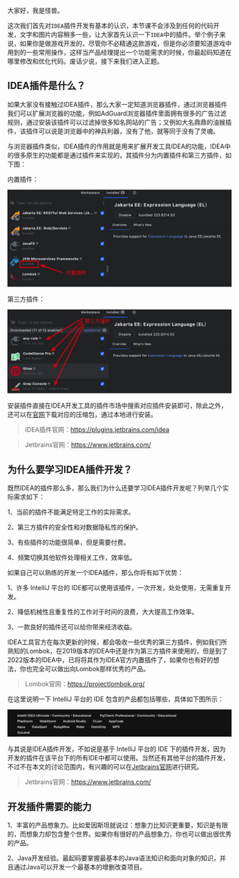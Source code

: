 大家好，我是怪兽。

这次我们首先对`IDEA`插件开发有基本的认识，本节课不会涉及到任何的代码开发，文字和图片内容稍多一些，让大家首先认识一下`IDEA`中的插件。举个例子来说，如果你是做游戏开发的，尽管你不必精通这款游戏，但是你必须要知道游戏中用到的一些常用操作，这样当产品经理提出一个功能需求的时候，你最起码知道在哪里修改和优化代码。废话少说，接下来我们进入正题。

## IDEA插件是什么？

如果大家没有接触过IDEA插件，那么大家一定知道浏览器插件，通过浏览器插件我们可以扩展浏览器的功能，例如AdGuard浏览器插件里面拥有很多的广告过滤规则，通过安装该插件可以过滤掉很多知名网站的广告；又例如大名鼎鼎的油猴插件，该插件可以说是浏览器中的神兵利器，没有了他，就等同于没有了灵魂。

与浏览器插件类似，IDEA插件的作用就是用来扩展开发工具IDEA的功能，IDEA中的很多原生的功能都是通过插件来实现的，其插件分为内置插件和第三方插件，如下图：

内置插件：

![image-20230220123510019](assets/image-20230220123510019.png)

第三方插件：

![image-20230220123620142](assets/image-20230220123620142.png)

安装插件直接在IDEA开发工具的插件市场中搜索对应插件安装即可，除此之外，还可以在[官网](https://plugins.jetbrains.com/idea)下载对应的压缩包，通过本地进行安装。

>IDEA插件官网：https://plugins.jetbrains.com/idea

>Jetbrains官网：https://www.jetbrains.com/

## 为什么要学习IDEA插件开发？

既然IDEA的插件那么多，那么我们为什么还要学习IDEA插件开发呢？列举几个实际需求如下：

1、当前的插件不能满足特定工作的实际需求。

2、第三方插件的安全性和对数据隐私性的保护。

3、有些插件的功能很简单，但是需要付费。

4、频繁切换其他软件处理相关工作，效率低。

如果自己可以熟练的开发一个IDEA插件，那么你将有如下优势：

1、许多 IntelliJ 平台的 IDE都可以使用该插件，一次开发，处处使用，无需重复开发。

2、降低机械性且重复性的工作对于时间的浪费，大大提高工作效率。

3、一款良好的插件还可以给你带来经济收益。

IDEA工具官方在每次更新的时候，都会吸收一些优秀的第三方插件，例如我们所熟知的Lombok，在2019版本的IDEA中还是作为第三方插件来使用的，但是到了2022版本的IDEA中，已将将其作为IDEA官方内置插件了，如果你也有好的想法，你也完全可以做出向Lombok那样优秀的产品。

>Lombok官网：https://projectlombok.org/

在这里说明一下 IntelliJ 平台的 IDE 包含的产品都包括哪些，具体如下图所示：

![image-20230220125747539](assets/image-20230220125747539.png)

与其说是IDEA插件开发，不如说是基于 IntelliJ 平台的 IDE 下的插件开发，因为开发的插件在该平台下的所有IDE中都可以使用。当然还有其他平台的插件开发，不过不在本文的讨论范围内，有兴趣的可以在[Jetbrains官网](https://www.jetbrains.com/)进行研究。

>Jetbrains官网：https://www.jetbrains.com/

## 开发插件需要的能力

1、丰富的产品想象力。比如爱因斯坦就说过：想象力比知识更重要，知识是有限的，而想象力却包含整个世界。如果你有很好的产品想象力，你也可以做出很优秀的产品。

2、Java开发经验。最起码要掌握最基本的Java语法知识和面向对象的知识，并且通过Java可以开发一个最基本的增删改查项目。
